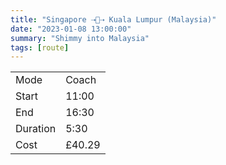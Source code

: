 ```yaml
---
title: "Singapore ⇢🚌⇢ Kuala Lumpur (Malaysia)"
date: "2023-01-08 13:00:00"
summary: "Shimmy into Malaysia"
tags: [route]
---
```


|  |   |
|---|---|
| Mode | Coach  |
| Start | 11:00  |
| End | 16:30  |
| Duration | 5:30 |
| Cost | £40.29 |